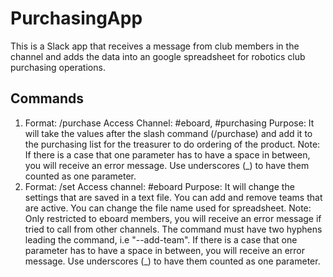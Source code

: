 # PurchasingApp

This is a Slack app that receives a message from club members in the channel and adds the data into an google spreadsheet for robotics club purchasing operations.

## Commands

1. Format: /purchase <team-name> <part-name> <quantity> <price-per-unit> <company> <link>
   Access Channel: #eboard, #purchasing 
   Purpose: It will take the values after the slash command (/purchase) and add it to the purchasing list for the treasurer to             do ordering of the product.
   Note: If there is a case that one parameter has to have a space in between, you will receive an error message. Use                  underscores (_) to have them counted as one parameter.
2. Format: /set <command> <new-setting>
   Access channel: #eboard
   Purpose: It will change the settings that are saved in a text file. You can add and remove teams that are active. You can               change the file name used for spreadsheet.
   Note: Only restricted to eboard members, you will receive an error message if tried to call from other channels. The                command must have two hyphens leading the command, i.e "--add-team". If there is a case that one parameter has to              have a space in between, you will receive an error message. Use underscores (_) to have them counted as one parameter.
